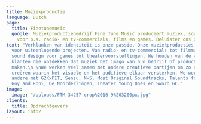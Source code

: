 ```yaml
---
title: Muziekproductie
language: Dutch
page:
  title: Finetunemusic
  google: Muziekproductiebedrijf Fine Tune Music produceert muziek, sounds en voice-overs
    voor o.a. radio- en tv-commercials, films en games. Beluister ons portfolio.
text: "Verklanken van identiteit is onze passie. Onze muziekproducties zijn maatwerk
  voor uiteenlopende projecten. Van radio- en tv-commercials tot filmmuziek, van interactief
  sound design voor games tot theatervoorstellingen. We houden van de verbazing van
  klanten die ontdekken dat muziek het imago van hun bedrijf of product hoorbaar kan
  maken.\n \nWe werken veel samen met andere creatieve partijen om zo een geheel te
  creëren waarin het visuele en het auditieve elkaar versterken. We werkten onder
  andere met G2KxPIT, Sensu, N=5, Most Original Soundtracks, Talents for Brands, Club
  Guy and Roni, De Noorderlingen, Theater Young Ones en Sword GC."
image:
  image: "/uploads/FTM-34257-crop%2016-9%203200px.jpg"
clients:
  title: Opdrachtgevers
layout: info2
---
```



